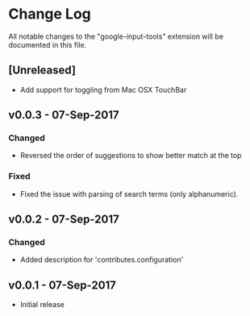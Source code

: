# Change Log
All notable changes to the "google-input-tools" extension will be documented in this file.

## [Unreleased]
- Add support for toggling from Mac OSX TouchBar

## v0.0.3 - 07-Sep-2017
### Changed
- Reversed the order of suggestions to show better match at the top
### Fixed
- Fixed the issue with parsing of search terms (only alphanumeric).
## v0.0.2 - 07-Sep-2017
### Changed
- Added description for 'contributes.configuration'
## v0.0.1 - 07-Sep-2017
- Initial release
